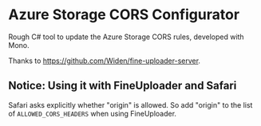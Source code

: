 # Azure Storage CORS Configurator

Rough C# tool to update the Azure Storage CORS rules, developed with
Mono.

Thanks to https://github.com/Widen/fine-uploader-server.

## Notice: Using it with FineUploader and Safari

Safari asks explicitly whether "origin" is allowed. So add "origin" to the list of `ALLOWED_CORS_HEADERS` when using FineUploader.
